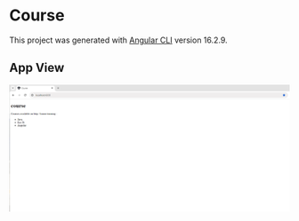 # Course

This project was generated with [Angular CLI](https://github.com/angular/angular-cli) version 16.2.9.

## App View

![Course component view](./assets/images/course-component-view.png)
